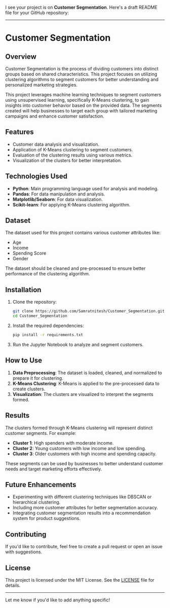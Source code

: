 I see your project is on **Customer Segmentation**. Here's a draft README file for your GitHub repository:

---

# Customer Segmentation

## Overview

Customer Segmentation is the process of dividing customers into distinct groups based on shared characteristics. This project focuses on utilizing clustering algorithms to segment customers for better understanding and personalized marketing strategies.

This project leverages machine learning techniques to segment customers using unsupervised learning, specifically K-Means clustering, to gain insights into customer behavior based on the provided data. The segments created will help businesses to target each group with tailored marketing campaigns and enhance customer satisfaction.

## Features

- Customer data analysis and visualization.
- Application of K-Means clustering to segment customers.
- Evaluation of the clustering results using various metrics.
- Visualization of the clusters for better interpretation.
  
## Technologies Used

- **Python**: Main programming language used for analysis and modeling.
- **Pandas**: For data manipulation and analysis.
- **Matplotlib/Seaborn**: For data visualization.
- **Scikit-learn**: For applying K-Means clustering algorithm.
  
## Dataset

The dataset used for this project contains various customer attributes like:
- Age
- Income
- Spending Score
- Gender

The dataset should be cleaned and pre-processed to ensure better performance of the clustering algorithm.

## Installation

1. Clone the repository:
   ```bash
   git clone https://github.com/Samratnitesh/Customer_Segmentation.git
   cd Customer_Segmentation
   ```

2. Install the required dependencies:
   ```bash
   pip install -r requirements.txt
   ```

3. Run the Jupyter Notebook to analyze and segment customers.

## How to Use

1. **Data Preprocessing**: The dataset is loaded, cleaned, and normalized to prepare it for clustering.
2. **K-Means Clustering**: K-Means is applied to the pre-processed data to create clusters.
3. **Visualization**: The clusters are visualized to interpret the segments formed.

## Results

The clusters formed through K-Means clustering will represent distinct customer segments. For example:
- **Cluster 1**: High spenders with moderate income.
- **Cluster 2**: Young customers with low income and low spending.
- **Cluster 3**: Older customers with high income and spending capacity.

These segments can be used by businesses to better understand customer needs and target marketing efforts effectively.

## Future Enhancements

- Experimenting with different clustering techniques like DBSCAN or hierarchical clustering.
- Including more customer attributes for better segmentation accuracy.
- Integrating customer segmentation results into a recommendation system for product suggestions.

## Contributing

If you'd like to contribute, feel free to create a pull request or open an issue with suggestions.

## License

This project is licensed under the MIT License. See the [LICENSE](LICENSE) file for details.

---

Let me know if you'd like to add anything specific!
